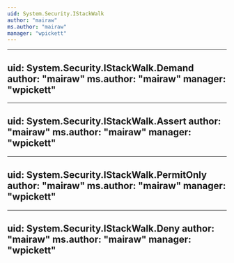 ```yaml
---
uid: System.Security.IStackWalk
author: "mairaw"
ms.author: "mairaw"
manager: "wpickett"
---
```


---
uid: System.Security.IStackWalk.Demand
author: "mairaw"
ms.author: "mairaw"
manager: "wpickett"
---

---
uid: System.Security.IStackWalk.Assert
author: "mairaw"
ms.author: "mairaw"
manager: "wpickett"
---

---
uid: System.Security.IStackWalk.PermitOnly
author: "mairaw"
ms.author: "mairaw"
manager: "wpickett"
---

---
uid: System.Security.IStackWalk.Deny
author: "mairaw"
ms.author: "mairaw"
manager: "wpickett"
---
